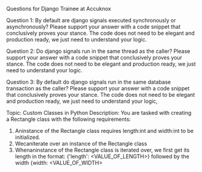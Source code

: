 Questions for Django Trainee at Accuknox

 Question 1: By default are django signals executed synchronously or asynchronously? Please
 support your answer with a code snippet that conclusively proves your stance. The code does
 not need to be elegant and production ready, we just need to understand your logic.

 Question 2: Do django signals run in the same thread as the caller? Please support your
 answer with a code snippet that conclusively proves your stance. The code does not need to be
 elegant and production ready, we just need to understand your logic.
 
 Question 3: By default do django signals run in the same database transaction as the caller?
 Please support your answer with a code snippet that conclusively proves your stance. The code
 does not need to be elegant and production ready, we just need to understand your logic,

 Topic: Custom Classes in Python
 Description: You are tasked with creating a Rectangle class with the following requirements:
 1. Aninstance of the Rectangle class requires length:int and width:int to be
 initialized.
 2. Wecaniterate over an instance of the Rectangle class
 3. Whenaninstance of the Rectangle class is iterated over, we first get its length in the
 format: {'length': <VALUE_OF_LENGTH>} followed by the width {width:
 <VALUE_OF_WIDTH>
